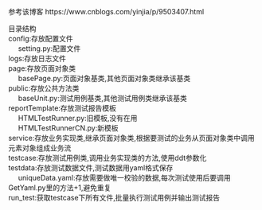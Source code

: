 <p>参考该博客 https://www.cnblogs.com/yinjia/p/9503407.html</p>

<p>
	<span>
	目录结构<br>
	config:存放配置文件<br>
	&nbsp&nbsp&nbsp&nbsp setting.py:配置文件<br>
	logs:存放日志文件<br>
	page:存放页面对象类<br>
	&nbsp&nbsp&nbsp&nbsp basePage.py:页面对象基类,其他页面对象类继承该基类<br>
	public:存放公共方法类<br>
	&nbsp&nbsp&nbsp&nbsp baseUnit.py:测试用例基类,其他测试用例类继承该基类<br>
	reportTemplate:存放测试报告模板<br>
	&nbsp&nbsp&nbsp&nbsp HTMLTestRunner.py:旧模板,没有在用<br>
	&nbsp&nbsp&nbsp&nbsp HTMLTestRunnerCN.py:新模板<br>
	service:存放业务实现类,继承页面对象类,根据要测试的业务从页面对象类中调用元素对象组成业务流<br>
	testcase:存放测试用例类,调用业务实现类的方法,使用ddt参数化<br>
	testdata:存放测试数据文件,测试数据用yaml格式保存<br>
	&nbsp&nbsp&nbsp&nbsp uniqueData.yaml:存放需要做唯一校验的数据,每次测试使用后要调用GetYaml.py里的方法+1,避免重复<br>
	run_test:获取testcase下所有文件,批量执行测试用例并输出测试报告<br>
	</span>
</p>
